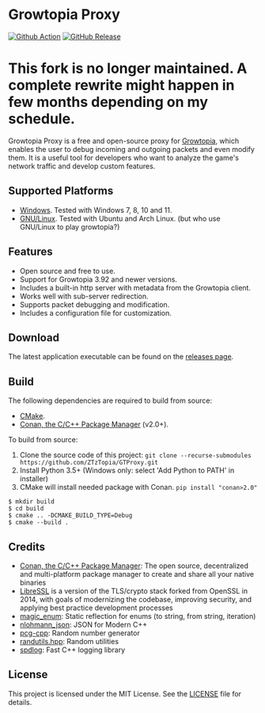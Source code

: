 # Growtopia Proxy
[![Github Action](https://img.shields.io/github/actions/workflow/status/ZTzTopia/GTProxy/cmake_ci.yml?branch=develop&logo=github&logoColor=white)](https://github.com/ZTzTopia/GTProxy/actions?query=workflow%3ACI)
[![GitHub Release](https://img.shields.io/github/v/release/ZTzTopia/GTProxy.svg?color=orange&logo=docusign&logoColor=orange)](https://github.com/ZTzTopia/GTProxy/releases/latest) 

# This fork is no longer maintained. A complete rewrite might happen in few months depending on my schedule.

Growtopia Proxy is a free and open-source proxy for [Growtopia](https://growtopiagame.com/), which enables the user to debug incoming and outgoing packets and even modify them. It is a useful tool for developers who want to analyze the game's network traffic and develop custom features.

## Supported Platforms
- [Windows](https://www.microsoft.com/en-us/windows). Tested with Windows 7, 8, 10 and 11.
- [GNU/Linux](https://www.gnu.org/gnu/linux-and-gnu.en.html). Tested with Ubuntu and Arch Linux. (but who use GNU/Linux to play growtopia?)

## Features
- Open source and free to use.
- Support for Growtopia 3.92 and newer versions.
- Includes a built-in http server with metadata from the Growtopia client.
- Works well with sub-server redirection.
- Supports packet debugging and modification.
- Includes a configuration file for customization.

## Download
The latest application executable can be found on the [releases page](https://github.com/ZTzTopia/GTProxy/releases).

## Build
The following dependencies are required to build from source:
- [CMake](https://cmake.org/).
- [Conan, the C/C++ Package Manager](https://conan.io) (v2.0+).

To build from source:
1. Clone the source code of this project: `git clone --recurse-submodules https://github.com/ZTzTopia/GTProxy.git`
2. Install Python 3.5+ (Windows only: select 'Add Python to PATH' in installer)
3. CMake will install needed package with Conan. `pip install "conan>2.0"`
```shell
$ mkdir build
$ cd build
$ cmake .. -DCMAKE_BUILD_TYPE=Debug
$ cmake --build .
```

## Credits
- [Conan, the C/C++ Package Manager](https://conan.io/): The open source, decentralized and multi-platform package manager to create and share all your native binaries
- [LibreSSL](https://www.libressl.org/) is a version of the TLS/crypto stack forked from OpenSSL in 2014, with goals of modernizing the codebase, improving security, and applying best practice development processes
- [magic_enum](https://github.com/Neargye/magic_enum): Static reflection for enums (to string, from string, iteration)
- [nlohmann_json](https://github.com/nlohmann/json): JSON for Modern C++
- [pcg-cpp](https://github.com/imneme/pcg-cpp): Random number generator
- [randutils.hpp](https://gist.github.com/imneme/540829265469e673d045): Random utilities
- [spdlog](https://github.com/gabime/spdlog): Fast C++ logging library

## License
This project is licensed under the MIT License. See the [LICENSE](https://github.com/ZTzTopia/GTProxy/blob/main/LICENSE) file for details.
